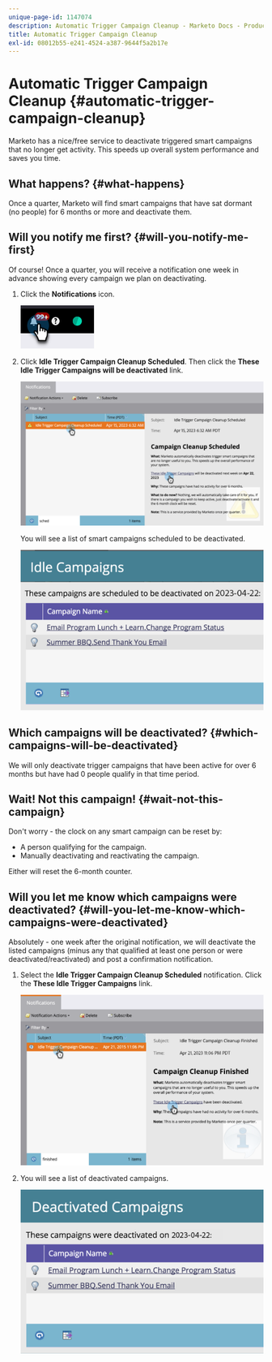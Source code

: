 ```yaml
---
unique-page-id: 1147074
description: Automatic Trigger Campaign Cleanup - Marketo Docs - Product Documentation
title: Automatic Trigger Campaign Cleanup
exl-id: 08012b55-e241-4524-a387-9644f5a2b17e
---
```

# Automatic Trigger Campaign Cleanup {#automatic-trigger-campaign-cleanup}

Marketo has a nice/free service to deactivate triggered smart campaigns that no longer get activity. This speeds up overall system performance and saves you time.

## What happens? {#what-happens}

Once a quarter, Marketo will find smart campaigns that have sat dormant (no people) for 6 months or more and deactivate them.

## Will you notify me first? {#will-you-notify-me-first}

Of course! Once a quarter, you will receive a notification one week in advance showing every campaign we plan on deactivating.

1. Click the **Notifications** icon.

   ![](assets/automatic-trigger-campaign-cleanup-1.png)

1. Click **Idle Trigger Campaign Cleanup Scheduled**. Then click the **These Idle Trigger Campaigns will be deactivated** link.

   ![](assets/automatic-trigger-campaign-cleanup-2.png)

   You will see a list of smart campaigns scheduled to be deactivated.

   ![](assets/automatic-trigger-campaign-cleanup-3.png)

## Which campaigns will be deactivated? {#which-campaigns-will-be-deactivated}

We will only deactivate trigger campaigns that have been active for over 6 months but have had 0 people qualify in that time period.

## Wait! Not this campaign! {#wait-not-this-campaign}

Don't worry - the clock on any smart campaign can be reset by:

* A person qualifying for the campaign.
* Manually deactivating and reactivating the campaign.

Either will reset the 6-month counter.

## Will you let me know which campaigns were deactivated? {#will-you-let-me-know-which-campaigns-were-deactivated}

Absolutely - one week after the original notification, we will deactivate the listed campaigns (minus any that qualified at least one person or were deactivated/reactivated) and post a confirmation notification.

1. Select the **Idle Trigger Campaign Cleanup Scheduled** notification. Click the **These Idle Trigger Campaigns** link.

   ![](assets/automatic-trigger-campaign-cleanup-4.png)

1. You will see a list of deactivated campaigns.

   ![](assets/automatic-trigger-campaign-cleanup-5.png)
